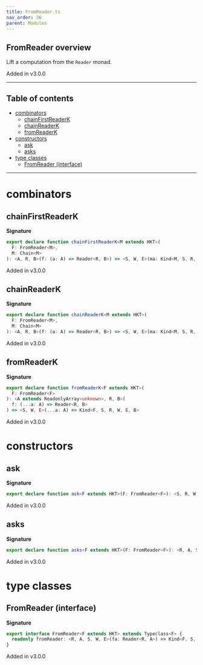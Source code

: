 ```yaml
---
title: FromReader.ts
nav_order: 36
parent: Modules
---
```


## FromReader overview

Lift a computation from the `Reader` monad.

Added in v3.0.0

---

<h2 class="text-delta">Table of contents</h2>

- [combinators](#combinators)
  - [chainFirstReaderK](#chainfirstreaderk)
  - [chainReaderK](#chainreaderk)
  - [fromReaderK](#fromreaderk)
- [constructors](#constructors)
  - [ask](#ask)
  - [asks](#asks)
- [type classes](#type-classes)
  - [FromReader (interface)](#fromreader-interface)

---

# combinators

## chainFirstReaderK

**Signature**

```ts
export declare function chainFirstReaderK<M extends HKT>(
  F: FromReader<M>,
  M: Chain<M>
): <A, R, B>(f: (a: A) => Reader<R, B>) => <S, W, E>(ma: Kind<M, S, R, W, E, A>) => Kind<M, S, R, W, E, A>
```

Added in v3.0.0

## chainReaderK

**Signature**

```ts
export declare function chainReaderK<M extends HKT>(
  F: FromReader<M>,
  M: Chain<M>
): <A, R, B>(f: (a: A) => Reader<R, B>) => <S, W, E>(ma: Kind<M, S, R, W, E, A>) => Kind<M, S, R, W, E, B>
```

Added in v3.0.0

## fromReaderK

**Signature**

```ts
export declare function fromReaderK<F extends HKT>(
  F: FromReader<F>
): <A extends ReadonlyArray<unknown>, R, B>(
  f: (...a: A) => Reader<R, B>
) => <S, W, E>(...a: A) => Kind<F, S, R, W, E, B>
```

Added in v3.0.0

# constructors

## ask

**Signature**

```ts
export declare function ask<F extends HKT>(F: FromReader<F>): <S, R, W, E>() => Kind<F, S, R, W, E, R>
```

Added in v3.0.0

## asks

**Signature**

```ts
export declare function asks<F extends HKT>(F: FromReader<F>): <R, A, S, W, E>(f: (r: R) => A) => Kind<F, S, R, W, E, A>
```

Added in v3.0.0

# type classes

## FromReader (interface)

**Signature**

```ts
export interface FromReader<F extends HKT> extends Typeclass<F> {
  readonly fromReader: <R, A, S, W, E>(fa: Reader<R, A>) => Kind<F, S, R, W, E, A>
}
```

Added in v3.0.0

